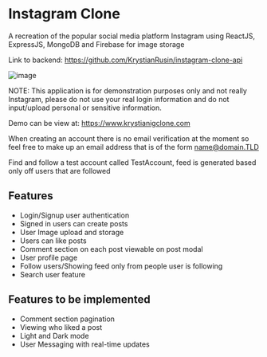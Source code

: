 # Instagram Clone

A recreation of the popular social media platform Instagram using ReactJS, ExpressJS, MongoDB and Firebase for image storage

Link to backend: https://github.com/KrystianRusin/instagram-clone-api

![image](https://github.com/KrystianRusin/instagram-clone/assets/36743674/890a1efb-0f99-45cb-bfb5-181aa3a70894)

NOTE: This application is for demonstration purposes only and not really Instagram, please do not use your real login information and do not input/upload personal or sensitive information.

Demo can be view at: https://www.krystianigclone.com

When creating an account there is no email verification at the moment so feel free to make up an email address that is of the form name@domain.TLD

Find and follow a test account called TestAccount, feed is generated based only off users that are followed

## Features

- Login/Signup user authentication
- Signed in users can create posts
- User Image upload and storage
- Users can like posts
- Comment section on each post viewable on post modal
- User profile page
- Follow users/Showing feed only from people user is following
- Search user feature

## Features to be implemented

- Comment section pagination
- Viewing who liked a post
- Light and Dark mode
- User Messaging with real-time updates
